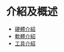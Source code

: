 # 介紹及概述

* [硬體介紹](articles/Overview/Hardware_Overview.md)
* [軟體介紹](articles/Overview/Software_Overview.md)
* [工具介紹](articles/Overview/Tool_Overview.md)